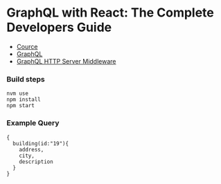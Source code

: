 # GraphQL with React: The Complete Developers Guide


* [Cource](https://www.udemy.com/graphql-with-react-course/learn)
* [GraphQL](http://graphql.org/)
* [GraphQL HTTP Server Middleware](https://www.npmjs.com/package/express-graphql)


### Build steps
```
nvm use
npm install
npm start
```



### Example Query
```
{
  building(id:"19"){
    address,
    city,
    description
  }
}
```